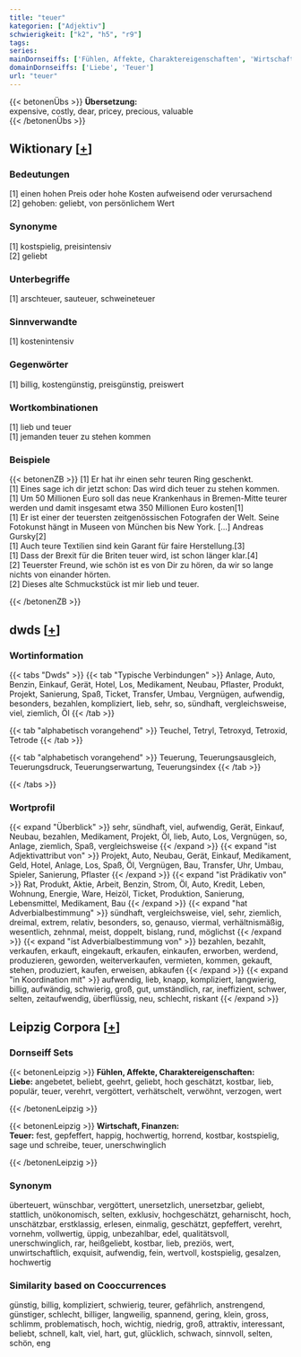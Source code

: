 ```yaml
---
title: "teuer"
kategorien: ["Adjektiv"]
schwierigkeit: ["k2", "h5", "r9"]
tags:
series:
mainDornseiffs: ['Fühlen, Affekte, Charaktereigenschaften', 'Wirtschaft, Finanzen']
domainDornseiffs: ['Liebe', 'Teuer']
url: "teuer"
---
```


{{< betonenÜbs >}}
**Übersetzung:**  
expensive, costly, dear, pricey, precious, valuable  
{{< /betonenÜbs >}}

## Wiktionary [[+](https://de.wiktionary.org/wiki/teuer)]

### Bedeutungen
[1] einen hohen Preis oder hohe Kosten aufweisend oder verursachend  
[2] gehoben: geliebt, von persönlichem Wert  

### Synonyme
[1] kostspielig, preisintensiv  
[2] geliebt  

### Unterbegriffe
[1] arschteuer, sauteuer, schweineteuer  

### Sinnverwandte
[1] kostenintensiv  

### Gegenwörter
[1] billig, kostengünstig, preisgünstig, preiswert  

### Wortkombinationen
[1] lieb und teuer  
[1] jemanden teuer zu stehen kommen  

### Beispiele
{{< betonenZB >}}
[1] Er hat ihr einen sehr teuren Ring geschenkt.  
[1] Eines sage ich dir jetzt schon: Das wird dich teuer zu stehen kommen.  
[1] Um 50 Millionen Euro soll das neue Krankenhaus in Bremen-Mitte teurer werden und damit insgesamt etwa 350 Millionen Euro kosten[1]  
[1] Er ist einer der teuersten zeitgenössischen Fotografen der Welt. Seine Fotokunst hängt in Museen von München bis New York. […] Andreas Gursky[2]  
[1] Auch teure Textilien sind kein Garant für faire Herstellung.[3]  
[1] Dass der Brexit für die Briten teuer wird, ist schon länger klar.[4]  
[2] Teuerster Freund, wie schön ist es von Dir zu hören, da wir so lange nichts von einander hörten.  
[2] Dieses alte Schmuckstück ist mir lieb und teuer.  

{{< /betonenZB >}}


## dwds [[+](https://www.dwds.de/wb/teuer)]

### Wortinformation
{{< tabs "Dwds" >}}
{{< tab "Typische Verbindungen" >}}
Anlage, Auto, Benzin, Einkauf, Gerät, Hotel, Los, Medikament, Neubau, Pflaster, Produkt, Projekt, Sanierung, Spaß, Ticket, Transfer, Umbau, Vergnügen, aufwendig, besonders, bezahlen, kompliziert, lieb, sehr, so, sündhaft, vergleichsweise, viel, ziemlich, Öl
{{< /tab >}}

{{< tab "alphabetisch vorangehend" >}}
Teuchel, Tetryl, Tetroxyd, Tetroxid, Tetrode
{{< /tab >}}

{{< tab "alphabetisch vorangehend" >}}
Teuerung, Teuerungsausgleich, Teuerungsdruck, Teuerungserwartung, Teuerungsindex
{{< /tab >}}

{{< /tabs >}}

### Wortprofil
{{< expand "Überblick" >}} sehr, sündhaft, viel, aufwendig, Gerät, Einkauf, Neubau, bezahlen, Medikament, Projekt, Öl, lieb, Auto, Los, Vergnügen, so, Anlage, ziemlich, Spaß, vergleichsweise {{< /expand >}}
{{< expand "ist Adjektivattribut von" >}} Projekt, Auto, Neubau, Gerät, Einkauf, Medikament, Geld, Hotel, Anlage, Los, Spaß, Öl, Vergnügen, Bau, Transfer, Uhr, Umbau, Spieler, Sanierung, Pflaster {{< /expand >}}
{{< expand "ist Prädikativ von" >}} Rat, Produkt, Aktie, Arbeit, Benzin, Strom, Öl, Auto, Kredit, Leben, Wohnung, Energie, Ware, Heizöl, Ticket, Produktion, Sanierung, Lebensmittel, Medikament, Bau {{< /expand >}}
{{< expand "hat Adverbialbestimmung" >}} sündhaft, vergleichsweise, viel, sehr, ziemlich, dreimal, extrem, relativ, besonders, so, genauso, viermal, verhältnismäßig, wesentlich, zehnmal, meist, doppelt, bislang, rund, möglichst {{< /expand >}}
{{< expand "ist Adverbialbestimmung von" >}} bezahlen, bezahlt, verkaufen, erkauft, eingekauft, erkaufen, einkaufen, erworben, werdend, produzieren, geworden, weiterverkaufen, vermieten, kommen, gekauft, stehen, produziert, kaufen, erweisen, abkaufen {{< /expand >}}
{{< expand "in Koordination mit" >}} aufwendig, lieb, knapp, kompliziert, langwierig, billig, aufwändig, schwierig, groß, gut, umständlich, rar, ineffizient, schwer, selten, zeitaufwendig, überflüssig, neu, schlecht, riskant {{< /expand >}}

## Leipzig Corpora [[+](https://corpora.uni-leipzig.de/en/res?word=teuer&corpusId=deu_newscrawl-public_2018)]

### Dornseiff Sets
{{< betonenLeipzig >}}
**Fühlen, Affekte, Charaktereigenschaften:**  
**Liebe:** angebetet, beliebt, geehrt, geliebt, hoch geschätzt, kostbar, lieb, populär, teuer, verehrt, vergöttert, verhätschelt, verwöhnt, verzogen, wert  

{{< /betonenLeipzig >}}


{{< betonenLeipzig >}}
**Wirtschaft, Finanzen:**  
**Teuer:** fest, gepfeffert, happig, hochwertig, horrend, kostbar, kostspielig, sage und schreibe, teuer, unerschwinglich  

{{< /betonenLeipzig >}}

### Synonym
überteuert, wünschbar, vergöttert, unersetzlich, unersetzbar, geliebt, stattlich, unökonomisch, selten, exklusiv, hochgeschätzt, geharnischt, hoch, unschätzbar, erstklassig, erlesen, einmalig, geschätzt, gepfeffert, verehrt, vornehm, vollwertig, üppig, unbezahlbar, edel, qualitätsvoll, unerschwinglich, rar, heißgeliebt, kostbar, lieb, preziös, wert, unwirtschaftlich, exquisit, aufwendig, fein, wertvoll, kostspielig, gesalzen, hochwertig


### Similarity based on Cooccurrences
günstig, billig, kompliziert, schwierig, teurer, gefährlich, anstrengend, günstiger, schlecht, billiger, langweilig, spannend, gering, klein, gross, schlimm, problematisch, hoch, wichtig, niedrig, groß, attraktiv, interessant, beliebt, schnell, kalt, viel, hart, gut, glücklich, schwach, sinnvoll, selten, schön, eng

